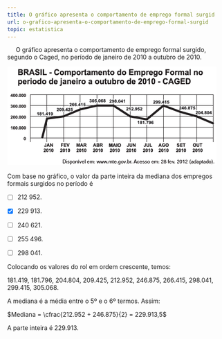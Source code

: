 ```yaml
---
title: O gráfico apresenta o comportamento de emprego formal surgid
url: o-grafico-apresenta-o-comportamento-de-emprego-formal-surgid
topic: estatistica
---
```



     O gráfico apresenta o comportamento de emprego formal surgido, segundo o Caged, no período de janeiro de 2010 a outubro de 2010.

![](d5b68cec-5dd5-6706-9941-5d992ebe422a.png)

Com base no gráfico, o valor da parte inteira da mediana dos empregos formais surgidos no período é



- [ ] 212 952.
- [x] 229 913.
- [ ] 240 621.
- [ ] 255 496.
- [ ] 298 041.


Colocando os valores do rol em ordem crescente, temos:

181.419, 181.796, 204.804, 209.425, 212.952, 246.875, 266.415, 298.041, 299.415, 305.068.

A mediana é a média entre o 5º e o 6º termos. Assim:

$Mediana = \cfrac{212.952 + 246.875}{2} = 229.913,5$

A parte inteira é 229.913.
